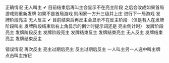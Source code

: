 正确情况
无人叫主 ✔ 目前结束后再叫主会显示不在亮主阶段 之后会改成如果首局游戏则重新发牌 如果不是首局游戏 则闲家一方升三级并上庄 进行下一局游戏
发牌阶段亮主 无人反主 ✔ 目前结束后再反主会显示不在反主阶段
（但是有人在发牌阶段叫主 发牌阶段结束后右上角显示的倒计时提示词还是 亮主倒计时）
发牌阶段亮主 发牌阶段反主
发牌阶段亮主 发牌结束反主
发牌结束亮主 无人反主
发牌结束亮主 发牌结束反主

错误情况
再次反主
亮主过期后亮主
反主过期后反主
一人叫主另一人选中叫主牌点击叫主按钮
